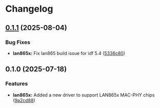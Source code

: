# Changelog

## [0.1.1](https://github.com/espressif/esp-eth-drivers/compare/lan865x@v0.1.0...lan865x@v0.1.1) (2025-08-04)


### Bug Fixes

* **lan865x:** Fix lan865 build issue for idf 5.4 ([5336c80](https://github.com/espressif/esp-eth-drivers/commit/5336c807cfa470ff39dce12443cb602665273673))

## 0.1.0 (2025-07-18)


### Features

* **lan865x:** Added a new driver to support LAN865x MAC-PHY chips ([9a2cd88](https://github.com/espressif/esp-eth-drivers/commit/9a2cd8826d24644d0334fe7fc6b6b8cefc926eda))
